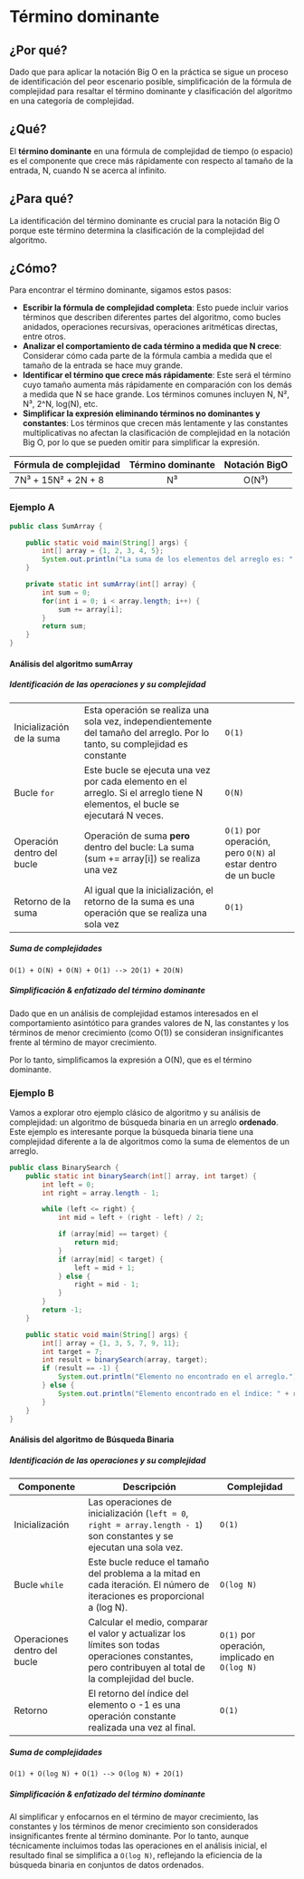 # Término dominante

## ¿Por qué?

Dado que para aplicar la notación Big O en la práctica se sigue un proceso de identificación del peor escenario posible, simplificación de la fórmula de complejidad para resaltar el término dominante y clasificación del algoritmo en una categoría de complejidad.

## ¿Qué?

El **término dominante** en una fórmula de complejidad de tiempo (o espacio) es el componente que crece más rápidamente con respecto al tamaño de la entrada, N, cuando N se acerca al infinito. 

## ¿Para qué?

La identificación del término dominante es crucial para la notación Big O porque este término determina la clasificación de la complejidad del algoritmo.

## ¿Cómo?

Para encontrar el término dominante, sigamos estos pasos:

- **Escribir la fórmula de complejidad completa**: Esto puede incluir varios términos que describen diferentes partes del algoritmo, como bucles anidados, operaciones recursivas, operaciones aritméticas directas, entre otros.
- **Analizar el comportamiento de cada término a medida que N crece**: Considerar cómo cada parte de la fórmula cambia a medida que el tamaño de la entrada se hace muy grande.
- **Identificar el término que crece más rápidamente**: Este será el término cuyo tamaño aumenta más rápidamente en comparación con los demás a medida que N se hace grande. Los términos comunes incluyen N, N², N³, 2^N, log(N), etc.
- **Simplificar la expresión eliminando términos no dominantes y constantes**: Los términos que crecen más lentamente y las constantes multiplicativas no afectan la clasificación de complejidad en la notación Big O, por lo que se pueden omitir para simplificar la expresión.

<div align="center">

|Fórmula de complejidad|Término dominante|Notación BigO
|-|:-:|:-:|
|7N³ + 15N² + 2N + 8|N³|O(N³)

</div>

### Ejemplo A

```java
public class SumArray {

    public static void main(String[] args) {
        int[] array = {1, 2, 3, 4, 5};
        System.out.println("La suma de los elementos del arreglo es: " + sumArray(array));
    }

    private static int sumArray(int[] array) {
        int sum = 0;
        for(int i = 0; i < array.length; i++) {
            sum += array[i];
        }
        return sum;
    }
}
```

#### Análisis del algoritmo sumArray

##### Identificación de las operaciones y su complejidad

||||
|-|-|-|
Inicialización de la suma|Esta operación se realiza una sola vez, independientemente del tamaño del arreglo. Por lo tanto, su complejidad es constante|`O(1)`
Bucle `for`|Este bucle se ejecuta una vez por cada elemento en el arreglo. Si el arreglo tiene N elementos, el bucle se ejecutará N veces.|`O(N)`
Operación dentro del bucle|Operación de suma **pero** dentro del bucle: La suma (sum += array[i]) se realiza una vez|`O(1)` por operación, pero `O(N)` al estar dentro de un bucle
Retorno de la suma|Al igual que la inicialización, el retorno de la suma es una operación que se realiza una sola vez|`O(1)`

##### Suma de complejidades

`O(1) + O(N) + O(N) + O(1) --> 2O(1) + 2O(N)`

##### Simplificación & enfatizado del término dominante

Dado que en un análisis de complejidad estamos interesados en el comportamiento asintótico para grandes valores de N, las constantes y los términos de menor crecimiento (como O(1)) se consideran insignificantes frente al término de mayor crecimiento.

Por lo tanto, simplificamos la expresión a O(N), que es el término dominante.

### Ejemplo B

Vamos a explorar otro ejemplo clásico de algoritmo y su análisis de complejidad: un algoritmo de búsqueda binaria en un arreglo **ordenado**. Este ejemplo es interesante porque la búsqueda binaria tiene una complejidad diferente a la de algoritmos como la suma de elementos de un arreglo.

```java
public class BinarySearch {
    public static int binarySearch(int[] array, int target) {
        int left = 0;
        int right = array.length - 1;

        while (left <= right) {
            int mid = left + (right - left) / 2;

            if (array[mid] == target) {
                return mid; 
            }
            if (array[mid] < target) {
                left = mid + 1;
            } else {
                right = mid - 1;
            }
        }
        return -1;
    }

    public static void main(String[] args) {
        int[] array = {1, 3, 5, 7, 9, 11}; 
        int target = 7;
        int result = binarySearch(array, target);
        if (result == -1) {
            System.out.println("Elemento no encontrado en el arreglo.");
        } else {
            System.out.println("Elemento encontrado en el índice: " + result);
        }
    }
}

```
#### Análisis del algoritmo de Búsqueda Binaria

##### Identificación de las operaciones y su complejidad

|Componente|Descripción|Complejidad|
|-|-|-|
|Inicialización              | Las operaciones de inicialización (`left = 0`, `right = array.length - 1`) son constantes y se ejecutan una sola vez. | `O(1)`       |
|Bucle `while`               | Este bucle reduce el tamaño del problema a la mitad en cada iteración. El número de iteraciones es proporcional a (log N). | `O(log N)`   |
|Operaciones dentro del bucle| Calcular el medio, comparar el valor y actualizar los límites son todas operaciones constantes, pero contribuyen al total de la complejidad del bucle. | `O(1)` por operación, implicado en `O(log N)`|
|Retorno                     | El retorno del índice del elemento o -1 es una operación constante realizada una vez al final.                   | `O(1)`       |

##### Suma de complejidades

`O(1) + O(log N) + O(1) --> O(log N) + 2O(1)`

##### Simplificación & enfatizado del término dominante

Al simplificar y enfocarnos en el término de mayor crecimiento, las constantes y los términos de menor crecimiento son considerados insignificantes frente al término dominante. Por lo tanto, aunque técnicamente incluimos todas las operaciones en el análisis inicial, el resultado final se simplifica a `O(log N)`, reflejando la eficiencia de la búsqueda binaria en conjuntos de datos ordenados.
